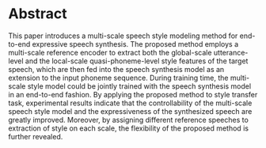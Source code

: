 # Abstract

This paper introduces a multi-scale speech style modeling method for end-to-end expressive speech synthesis. 
The proposed method employs a multi-scale reference encoder to extract both the global-scale utterance-level and the local-scale quasi-phoneme-level style features of the target speech, which are then fed into the speech synthesis model as an extension to the input phoneme sequence. 
During training time, the multi-scale style model could be jointly trained with the speech synthesis model in an end-to-end fashion. 
By applying the proposed method to style transfer task, experimental results indicate that the controllability of the multi-scale speech style model and the expressiveness of the synthesized speech are greatly improved. 
Moreover, by assigning different reference speeches to extraction of style on each scale, the flexibility of the proposed method is further revealed.